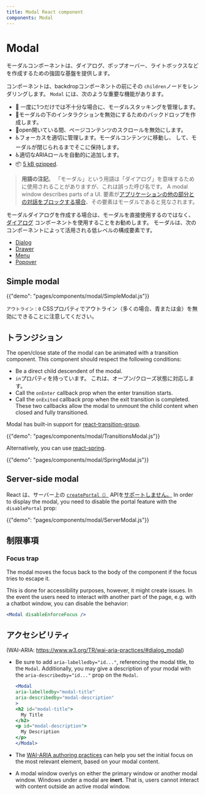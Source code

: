 ```yaml
---
title: Modal React component
components: Modal
---
```


# Modal

<p class="description">モーダルコンポーネントは、ダイアログ、ポップオーバー、ライトボックスなどを作成するための強固な基盤を提供します。</p>

コンポーネントは、backdropコンポーネントの前にその `children`ノードをレンダリングします。 `Modal` には、次のような重要な機能があります。

- 💄 一度に1つだけでは不十分な場合に、モーダルスタッキングを管理します。
- 🔐モーダルの下のインタラクションを無効にするためのバックドロップを作成します。
- 🔐open開いている間、ページコンテンツのスクロールを無効にします。
- ♿️フォーカスを適切に管理します。モーダルコンテンツに移動し、 して、モーダルが閉じられるまでそこに保持します。
- ♿️適切なARIAロールを自動的に追加します。
- 📦 [5 kB gzipped](/size-snapshot).

> **用語の注記**。 「モーダル」という用語は「ダイアログ」を意味するために使用されることがありますが、これは誤った呼び名です。 A modal window describes parts of a UI. 要素が[アプリケーションの他の部分との対話をブロックする場合](https://en.wikipedia.org/wiki/Modal_window)、その要素はモーダルであると見なされます。

モーダルダイアログを作成する場合は、モーダルを直接使用するのではなく、 [ダイアログ](/components/dialogs/) コンポーネントを使用することをお勧めします。 モーダルは、次のコンポーネントによって活用される低レベルの構成要素です。

- [Dialog](/components/dialogs/)
- [Drawer](/components/drawers/)
- [Menu](/components/menus/)
- [Popover](/components/popover/)

## Simple modal

{{"demo": "pages/components/modal/SimpleModal.js"}}

`アウトライン：0` CSSプロパティでアウトライン（多くの場合、青または金）を無効にできることに注意してください。

## トランジション

The open/close state of the modal can be animated with a transition component. This component should respect the following conditions:

- Be a direct child descendent of the modal.
- `in`プロパティを持っています。 これは、オープン/クローズ状態に対応します。
- Call the `onEnter` callback prop when the enter transition starts.
- Call the `onExited` callback prop when the exit transition is completed. These two callbacks allow the modal to unmount the child content when closed and fully transitioned.

Modal has built-in support for [react-transition-group](https://github.com/reactjs/react-transition-group).

{{"demo": "pages/components/modal/TransitionsModal.js"}}

Alternatively, you can use [react-spring](https://github.com/react-spring/react-spring).

{{"demo": "pages/components/modal/SpringModal.js"}}

## Server-side modal

React は、サーバー上の [`createPortal（）`](https://reactjs.org/docs/portals.html) APIを[サポートしません。](https://github.com/facebook/react/issues/13097) In order to display the modal, you need to disable the portal feature with the `disablePortal` prop:

{{"demo": "pages/components/modal/ServerModal.js"}}

## 制限事項

### Focus trap

The modal moves the focus back to the body of the component if the focus tries to escape it.

This is done for accessibility purposes, however, it might create issues. In the event the users need to interact with another part of the page, e.g. with a chatbot window, you can disable the behavior:

```jsx
<Modal disableEnforceFocus />
```

## アクセシビリティ

(WAI-ARIA: https://www.w3.org/TR/wai-aria-practices/#dialog_modal)

- Be sure to add `aria-labelledby="id..."`, referencing the modal title, to the `Modal`. Additionally, you may give a description of your modal with the `aria-describedby="id..."` prop on the `Modal`.
    
    ```jsx
    <Modal
    aria-labelledby="modal-title"
    aria-describedby="modal-description"
    >
    <h2 id="modal-title">
      My Title
    </h2>
    <p id="modal-description">
      My Description
    </p>
    </Modal>
    ```

- The [WAI-ARIA authoring practices](https://www.w3.org/TR/wai-aria-practices/examples/dialog-modal/dialog.html) can help you set the initial focus on the most relevant element, based on your modal content.
- A modal window overlys on either the primary window or another modal window. Windows under a modal are **inert**. That is, users cannot interact with content outside an active modal window.